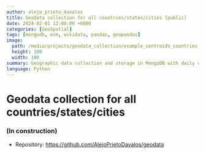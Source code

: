 ```yaml
---
author: alejo_prieto_davalos
title: Geodata collection for all countries/states/cities [public]
date: 2024-02-01 12:00:00 +0000
categories: [GeoSpatial]
tags: [mongodb, osm, wikidata, pandas, geopandas]
image:
  path: /media/projects/geodata_collection/example_centroids_countries_states_cities.png
  height: 100
  width: 100
summary: Geographic data collection and storage in MongoDB with daily updates.
language: Python
---
```


# Geodata collection for all countries/states/cities
### (In construction)
- Repository: https://github.com/AlejoPrietoDavalos/geodata